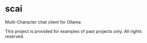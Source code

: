 # scai
Multi-Character chat client for Ollama


This project is provided for examples of past projects only. All rights reserved.
